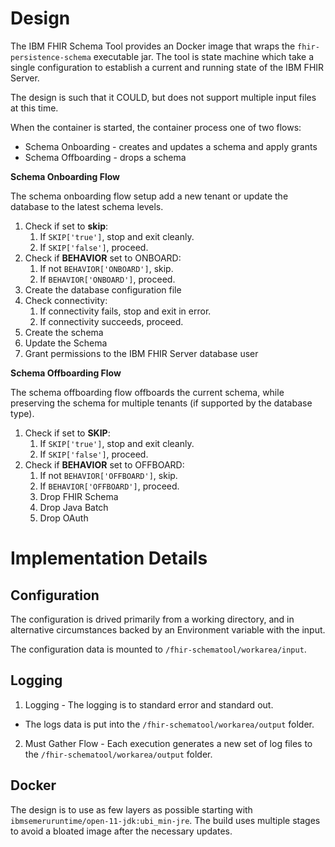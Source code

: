 # **Design**

The IBM FHIR Schema Tool provides an Docker image that wraps the `fhir-persistence-schema` executable jar. The tool is state machine which take a single configuration to establish a current and running state of the IBM FHIR Server.

The design is such that it COULD, but does not support multiple input files at this time.

When the container is started, the container process one of two flows:

* Schema Onboarding - creates and updates a schema and apply grants
* Schema Offboarding - drops a schema

**Schema Onboarding Flow**

The schema onboarding flow setup add a new tenant or update the database to the latest schema levels. 

1. Check if set to **skip**: 
    1. If `SKIP['true']`, stop and exit cleanly. 
    1. If `SKIP['false']`, proceed.
1. Check if **BEHAVIOR** set to ONBOARD:
    1. If not `BEHAVIOR['ONBOARD']`, skip. 
    1. If `BEHAVIOR['ONBOARD']`, proceed.
1. Create the database configuration file
1. Check connectivity: 
    1. If connectivity fails, stop and exit in error. 
    1. If connectivity succeeds, proceed.
1. Create the schema
1. Update the Schema 
1. Grant permissions to the IBM FHIR Server database user

**Schema Offboarding Flow**

The schema offboarding flow offboards the current schema, while preserving the schema for multiple tenants (if supported by the database type).

1. Check if set to **SKIP**: 
    1. If `SKIP['true']`, stop and exit cleanly. 
    1. If `SKIP['false']`, proceed.
1. Check if **BEHAVIOR** set to OFFBOARD:
    1. If not `BEHAVIOR['OFFBOARD']`, skip. 
    1. If `BEHAVIOR['OFFBOARD']`, proceed.
    1. Drop FHIR Schema
    1. Drop Java Batch
    1. Drop OAuth

# **Implementation Details**

## Configuration

The configuration is drived primarily from a working directory, and in alternative circumstances backed by an Environment variable with the input.

The configuration data is mounted to `/fhir-schematool/workarea/input`.

## Logging
1. Logging - The logging is to standard error and standard out. 
 - The logs data is put into the `/fhir-schematool/workarea/output` folder.
2. Must Gather Flow - Each execution generates a new set of log files to the `/fhir-schematool/workarea/output` folder.

## Docker 
The design is to use as few layers as possible starting with `ibmsemeruruntime/open-11-jdk:ubi_min-jre`. 
The build uses multiple stages to avoid a bloated image after the necessary updates.